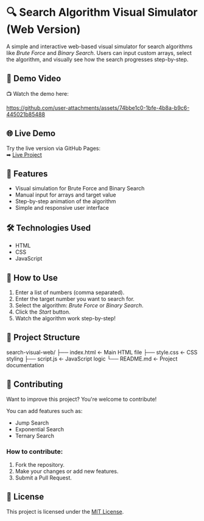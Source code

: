 # 🔍 Search Algorithm Visual Simulator (Web Version)

A simple and interactive web-based visual simulator for search algorithms like *Brute Force* and *Binary Search*. Users can input custom arrays, select the algorithm, and visually see how the search progresses step-by-step.

## 🎥 Demo Video
📺 Watch the demo here:  


https://github.com/user-attachments/assets/74bbe1c0-1bfe-4b8a-b9c6-445021b85488



## 🌐 Live Demo
Try the live version via GitHub Pages:  
➡ [Live Project](https://your_github_ibrahim-06.github.io/Search-Algorithm-Visual-Simulator)

## 🚀 Features
- Visual simulation for Brute Force and Binary Search
- Manual input for arrays and target value
- Step-by-step animation of the algorithm
- Simple and responsive user interface

## 🛠 Technologies Used
- HTML  
- CSS  
- JavaScript

## 🧠 How to Use
1. Enter a list of numbers (comma separated).
2. Enter the target number you want to search for.
3. Select the algorithm: *Brute Force* or *Binary Search*.
4. Click the *Start* button.
5. Watch the algorithm work step-by-step!

## 📂 Project Structure
search-visual-web/
├── index.html         ← Main HTML file
├── style.css          ← CSS styling
├── script.js          ← JavaScript logic
└── README.md          ← Project documentation

## 🤝 Contributing
Want to improve this project? You're welcome to contribute!

You can add features such as:
- Jump Search  
- Exponential Search  
- Ternary Search  

### How to contribute:
1. Fork the repository.
2. Make your changes or add new features.
3. Submit a Pull Request.

## 📄 License
This project is licensed under the [MIT License](https://opensource.org/licenses/MIT).



